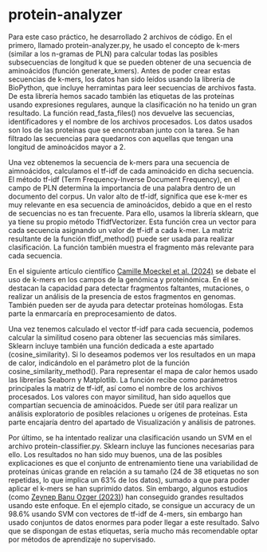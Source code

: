 # protein-analyzer
Para este caso práctico, he desarrollado 2 archivos de código. En el primero, llamado protein-analyzer.py, he usado el concepto de k-mers (similar a los n-gramas de PLN) para calcular todas las posibles subsecuencias de longitud k que se pueden obtener de una secuencia de aminoácidos (función generate_kmers). Antes de poder crear estas secuencias de k-mers, los datos han sido leídos usando la librería de BioPython, que incluye herramintas para leer secuencias de archivos fasta. De esta librería hemos sacado también las etiquetas de las proteínas usando expresiones regulares, aunque la clasificación no ha tenido un gran resultado. La función read_fasta_files() nos devuelve las secuencias, identificadores y el nombre de los archivos procesados. Los datos usados son los de las proteínas que se encontraban junto con la tarea. Se han filtrado las secuencias para quedarnos con aquellas que tengan una longitud de aminoácidos mayor a 2.

Una vez obtenemos la secuencia de k-mers para una secuencia de aimnoácidos, calculamos el tf-idf de cada aminoácido en dicha secuencia. El método tf-idf (Term Frequency-Inverse Document Frequency), en el campo de PLN determina la importancia de una palabra dentro de un documento del corpus. Un valor alto de tf-idf, significa que ese k-mer es muy relevante en esa secuencia de aminoácidos, debido a que en el resto de secuencias no es tan frecuente. Para ello, usamos la librería sklearn, que ya tiene su propio método TfidfVectorizer. Esta función crea un vector para cada secuencia asignando un valor de tf-idf a cada k-mer. La matriz resultante de la función tfidf_method() puede ser usada para realizar clasificación. La función también muestra el fragmento más relevante para cada secuencia. 

En el siguiente artículo científico [Camille Moeckel et al. (2024)](https://www.sciencedirect.com/science/article/pii/S2001037024001703) se debate el uso de k-mers en los campos de la genómica y proteinómica. En él se destacan la capacidad para detectar fragmentos faltantes, mutaciones, o realizar un análisis de la presencia de estos fragmentos en genomas. También pueden ser de ayuda para detectar proteínas homólogas. Esta parte la enmarcaría en preprocesamiento de datos.

Una vez tenemos calculado el vector tf-idf para cada secuencia, podemos calcular la similitud coseno para obtener las secuencias más similares. Sklearn incluye también una función dedicada a este apartado (cosine_similarity). Si lo deseamos podemos ver los resultados en un mapa de calor, indicándolo en el parámetro plot de la función cosine_similarity_method(). Para representar el mapa de calor hemos usado las librerías Seaborn y Matplotlib. La función recibe como parámetros principales la matriz de tf-idf, así como el nombre de los archivos procesados. Los valores con mayor similitud, han sido aquellos que compartían secuencia de aminoácidos. Puede ser útil para realizar un análisis exploratorio de posibles relaciones u orígenes de proteínas. Esta parte encajaría dentro del apartado de Visualización y análisis de patrones. 

Por último, se ha intentado realizar una clasificación usando un SVM en el archivo protein-classifier.py. Sklearn incluye las funciones necesarias para ello. Los resultados no han sido muy buenos, una de las posibles explicaciones es que el conjunto de entrenamiento tiene una variabilidad de proteínas únicas grande en relación a su tamaño (24 de 38 etiquetas no son repetidas, lo que implica un 63% de los datos), sumado a que para poder aplicar el k-mers se han suprimido datos. Sin embargo, algunos estudios (como [Zeynep Banu Ozger
(2023)](https://www.sciencedirect.com/science/article/pii/S093336572300088X)) han conseguido grandes resultados usando este enfoque. En el ejemplo citado, se consigue un accuracy de un 98.6% usando SVM con vectores de tf-idf de 4-mers, sin embargo han usado conjuntos de datos enormes para poder llegar a este resultado. Salvo que se dispongan de estas etiquetas, sería mucho más recomendable optar por métodos de aprendizaje no supervisado.
